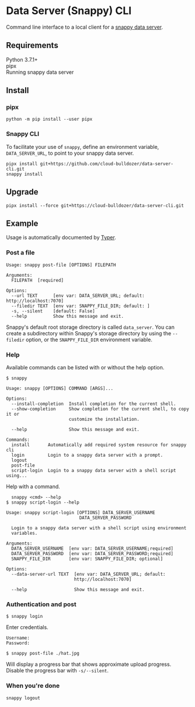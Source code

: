 # Data Server (Snappy) CLI

Command line interface to a local client for a [snappy data server](https://github.com/openshift-scale/).

## Requirements

Python 3.7.1+  
pipx  
Running snappy data server

## Install

### pipx

```shell
python -m pip install --user pipx
```

### Snappy CLI

To facilitate your use of `snappy`, define an environment variable, `DATA_SERVER_URL`, to point to your snappy data server.


```shell
pipx install git+https://github.com/cloud-bulldozer/data-server-cli.git
snappy install
```

## Upgrade

```shell
pipx install --force git+https://cloud-bulldozer/data-server-cli.git
```


## Example

Usage is automatically documented by [Typer](https://typer.tiangolo.com/).

### Post a file

```shell
Usage: snappy post-file [OPTIONS] FILEPATH

Arguments:
  FILEPATH  [required]

Options:
  --url TEXT      [env var: DATA_SERVER_URL; default: http://localhost:7070]
  --filedir TEXT  [env var: SNAPPY_FILE_DIR; default: ]
  -s, --silent    [default: False]
  --help          Show this message and exit.
```

Snappy's default root storage directory is called `data_server`. You can create a
subdirectory within Snappy's storage directory by using the `--filedir` option,
or the `SNAPPY_FILE_DIR` environment variable.


### Help

Available commands can be listed with or without the help option.

```shell
$ snappy
```

```shell
Usage: snappy [OPTIONS] COMMAND [ARGS]...

Options:
  --install-completion  Install completion for the current shell.
  --show-completion     Show completion for the current shell, to copy it or
                        customize the installation.

  --help                Show this message and exit.

Commands:
  install       Automatically add required system resource for snappy cli
  login         Login to a snappy data server with a prompt.
  logout
  post-file
  script-login  Login to a snappy data server with a shell script using...
```



Help with a command.

```shell
  snappy <cmd> --help
$ snappy script-login --help
```

```shell
Usage: snappy script-login [OPTIONS] DATA_SERVER_USERNAME
                            DATA_SERVER_PASSWORD

  Login to a snappy data server with a shell script using environment
  variables.

Arguments:
  DATA_SERVER_USERNAME  [env var: DATA_SERVER_USERNAME;required]
  DATA_SERVER_PASSWORD  [env var: DATA_SERVER_PASSWORD;required]
  SNAPPY_FILE_DIR       [env var: SNAPPY_FILE_DIR; optional]

Options:
  --data-server-url TEXT  [env var: DATA_SERVER_URL; default:
                          http://localhost:7070]

  --help                  Show this message and exit.
```

### Authentication and post

```shell
$ snappy login
```

Enter credentials.

```shell
Username:
Password:
```

```shell
$ snappy post-file ./hat.jpg
```

Will display a progress bar that shows approximate upload progress. Disable the
progress bar with ``-s/--silent``.

### When you're done

```shell
snappy logout
```
